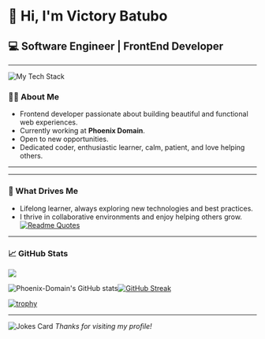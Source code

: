 # 👋 Hi, I'm Victory Batubo

## 💻 Software Engineer | FrontEnd Developer

---
![My Tech Stack](https://github-readme-tech-stack.vercel.app/api/cards?lineCount=2&width=700&line1=html5%2Chtml5%2Cf6ea34%3Bjavascript%2Cjavascript%2Cfff800%3Bcss3%2Ccss3%2C0096ff%3Bbootstrap%2Cbootstrap%2C2f5af5%3Breact%2Creact%2C003ffa%3Bvite%2Cvite%2Caf00ff%3B&line2=figma%2Cfigma%2Cb117c7%3B)

### 🧑‍💻 About Me

- Frontend developer passionate about building beautiful and functional web experiences.
- Currently working at **Phoenix Domain**.
- Open to new opportunities.
- Dedicated coder, enthusiastic learner, calm, patient, and love helping others.

---
---

### 🚀 What Drives Me

- Lifelong learner, always exploring new technologies and best practices.
- I thrive in collaborative environments and enjoy helping others grow.
[![Readme Quotes](https://quotes-github-readme.vercel.app/api?type=horizontal&theme=dark)](https://github.com/Phoenix-Domain/github-readme-quotes)

---


### 📈 GitHub Stats

![](https://komarev.com/ghpvc/?username=Phoenix-Domain)

![Phoenix-Domain's GitHub stats](https://github-readme-stats.vercel.app/api?username=Phoenix-Domain&show=reviews&show_icons=true&theme=radical)[![GitHub Streak](https://streak-stats.demolab.com/?user=Phoenix-Domain&theme=dark)](https://git.io/streak-stats)

[![trophy](https://github-profile-trophy.vercel.app/?username=Phoenix-Domain&theme=onedark)](https://github.com/Phoenix-Domain/github-profile-trophy)



---
![Jokes Card](https://readme-jokes.vercel.app/api)
_Thanks for visiting my profile!_
